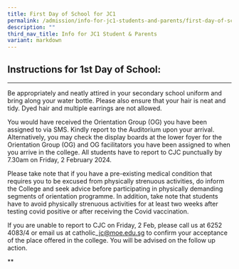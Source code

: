 ```yaml
---
title: First Day of School for JC1
permalink: /admission/info-for-jc1-students-and-parents/first-day-of-sch-for-jc1/
description: ""
third_nav_title: Info for JC1 Student & Parents
variant: markdown
---
```

## Instructions for 1st Day of School:
-----------------------------------

Be appropriately and neatly attired in your secondary school uniform and bring along your water bottle. Please also ensure that your hair is neat and tidy. Dyed hair and multiple earrings are not allowed.

  

You would have received the Orientation Group (OG) you have been assigned to via SMS. Kindly report to the Auditorium upon your arrival. Alternatively, you may check the display boards at the lower foyer for the Orientation Group (OG) and OG facilitators you have been assigned to when you arrive in the college. All students have to report to CJC punctually by 7.30am on Friday, 2 February 2024.

  

Please take note that if you have a pre-existing medical condition that requires you to be excused from physically strenuous activities, do inform the College and seek advice before participating in physically demanding segments of orientation programme. In addition, take note that students have to avoid physically strenuous activities for at least two weeks after testing covid positive or after receiving the Covid vaccination.

  

If you are unable to report to CJC on Friday, 2 Feb, please call us at 6252 4083/4 or email us at catholic\_jc@moe.edu.sg to confirm your acceptance of the place offered in the college. You will be advised on the follow up action.

**